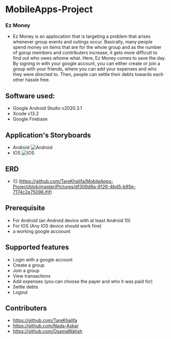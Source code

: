 # MobileApps-Project

### Ez Money
- Ez Money is an applocation that is targeting a problem that arises whenever group events and outings occur. Basically, many people spend money on items that are for the whole group and as the number of gorup members and contributers increase, it gets more difficult to find out who owes whome what. Here, Ez Money comes to save the day. By signing in with your google account, you can either create or join a group with your friends, where you can add your expenses and who they were directed to. Then, people can settle their debts towards each other hassle free.

## Software used:
* Google Android Studio v2020.3.1
* Xcode v13.2
* Google Firebase

## Application's Storyboards
- Android
![Android](https://github.com/TareKhalifa/MobileApps-Project/blob/master/Pictures/Android%20storyboard.png?raw=true)
- IOS
![IOS](https://github.com/TareKhalifa/MobileApps-Project/blob/master/Pictures/IOS%20storyboard.png?raw=true) 

## ERD
- ![] (https://github.com/TareKhalifa/MobileApps-Project/blob/master/Pictures/df309d9a-9126-4bd5-b95e-7174c2e75096.jfif)

## Prerequisite
- For Android (an Android device with at least Android 10)
- For IOS (Any IOS device should work fine)
- a working google accoount

## Supported features
- Login with a google account
- Create a group
- Join a group
- View transactions
- Add expenses (you can choose the payer and who it was paid for)
- Settle debts
- Logout


## Contributers
- https://github.com/TareKhalifa
- https://github.com/Nada-Askar
- https://github.com/OsamaWahsh
